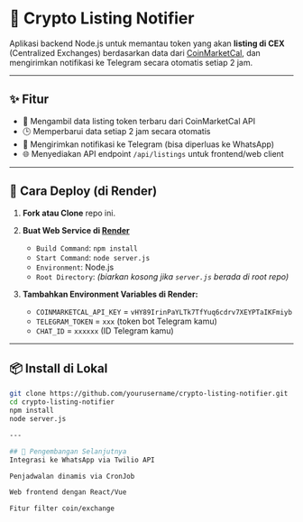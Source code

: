 # 🚀 Crypto Listing Notifier

Aplikasi backend Node.js untuk memantau token yang akan **listing di CEX** (Centralized Exchanges) berdasarkan data dari [CoinMarketCal](https://coinmarketcal.com/), dan mengirimkan notifikasi ke Telegram secara otomatis setiap 2 jam.

---

## ✨ Fitur

- 🔄 Mengambil data listing token terbaru dari CoinMarketCal API
- 🕒 Memperbarui data setiap 2 jam secara otomatis
- 📩 Mengirimkan notifikasi ke Telegram (bisa diperluas ke WhatsApp)
- 🌐 Menyediakan API endpoint `/api/listings` untuk frontend/web client

---

## 🚀 Cara Deploy (di Render)

1. **Fork atau Clone** repo ini.

2. **Buat Web Service di [Render](https://render.com/)**  
   - `Build Command`: `npm install`  
   - `Start Command`: `node server.js`  
   - `Environment`: Node.js  
   - `Root Directory`: *(biarkan kosong jika `server.js` berada di root repo)*

3. **Tambahkan Environment Variables di Render:**
   - `COINMARKETCAL_API_KEY` = `vHY89IrinPaYLTk7TfYuq6cdrv7XEYPTaIKFmiyb`
   - `TELEGRAM_TOKEN` = `xxx` (token bot Telegram kamu)
   - `CHAT_ID` = `xxxxxx` (ID Telegram kamu)

---

## 📦 Install di Lokal

```bash
git clone https://github.com/yourusername/crypto-listing-notifier.git
cd crypto-listing-notifier
npm install
node server.js

---

## 🤖 Pengembangan Selanjutnya
Integrasi ke WhatsApp via Twilio API

Penjadwalan dinamis via CronJob

Web frontend dengan React/Vue

Fitur filter coin/exchange
